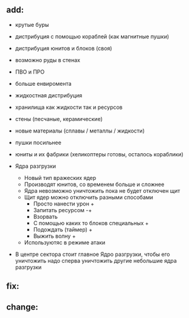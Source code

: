 ## add:
* крутые буры 
* дистрибуция с помощью кораблей (как магнитные пушки)
* дистрибуция юнитов и блоков (своя)
* возможно руды в стенах
* ПВО и ПРО
* больше енвиромента
* жидкостная дистрибуция
* хранилища как жидкости так и ресурсов
* стены (песчаные, керамические)
* новые материалы (сплавы / металлы / жидкости)
* пушки посильнее
* юниты и их фабрики (хеликоптеры готовы, осталось кораблики)


* Ядра разгрузки
    * Новый тип вражеских ядер
    * Производят юнитов, со временем больше и сложнее
    * Ядра невозможно уничтожить пока не будет отключен щит
    * Щит ядер можно отключить разными способами
      * Просто нанести урон +
      * Запитать ресурсом -+
      * Взорвать
      * С помощью каких то блоков специальных +
      * Подождать (таймер) +
      * Выжить волну +
    * Используютяс в режиме атаки


* В центре сектора стоит главное Ядро разгрузки,
  чтобы его уничтожить надо сперва уничтожить
  другие небольшие ядра разгрузки


## fix:


## change:
